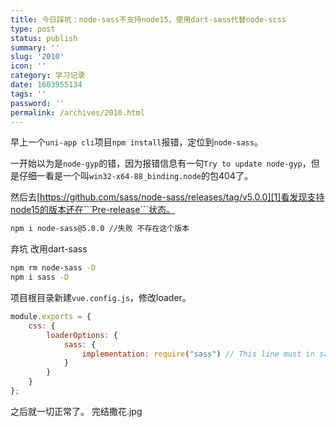 ```yaml
---
title: 今日踩坑：node-sass不支持node15，使用dart-sass代替node-scss
type: post
status: publish
summary: ''
slug: '2010'
icon: ''
category: 学习记录
date: 1603955134
tags: ''
password: ''
permalink: /archives/2010.html
---
```


早上一个`uni-app cli`项目`npm install`报错，定位到`node-sass`。

一开始以为是`node-gyp`的错，因为报错信息有一句`Try to update node-gyp`，但是仔细一看是一个叫`win32-x64-88_binding.node`的包404了。

然后去[https://github.com/sass/node-sass/releases/tag/v5.0.0][1]看发现支持node15的版本还在```Pre-release```状态。

```bash
npm i node-sass@5.0.0 //失败 不存在这个版本
```

弃坑 改用dart-sass
```bash
npm rm node-sass -D
npm i sass -D
```

项目根目录新建`vue.config.js`，修改loader。
```javascript
module.exports = {
	css: {
		loaderOptions: {
			sass: {
				implementation: require("sass") // This line must in sass option
			}
		}
	}
};

```
之后就一切正常了。
完结撒花.jpg


  [1]: https://github.com/sass/node-sass/releases/tag/v5.0.0
